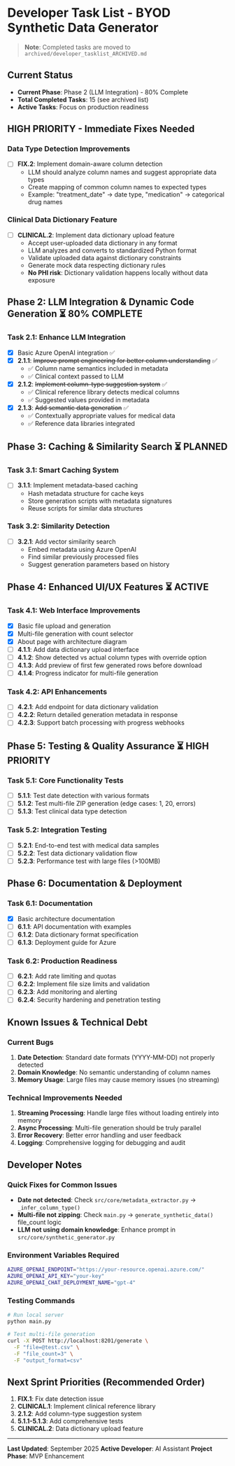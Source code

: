 # Developer Task List - BYOD Synthetic Data Generator

> **Note**: Completed tasks are moved to `archived/developer_tasklist_ARCHIVED.md`

## Current Status
- **Current Phase**: Phase 2 (LLM Integration) - 80% Complete
- **Total Completed Tasks**: 15 (see archived list)
- **Active Tasks**: Focus on production readiness

## HIGH PRIORITY - Immediate Fixes Needed

### Data Type Detection Improvements

- [ ] **FIX.2**: Implement domain-aware column detection
  - LLM should analyze column names and suggest appropriate data types
  - Create mapping of common column names to expected types
  - Example: "treatment_date" → date type, "medication" → categorical drug names

### Clinical Data Dictionary Feature

- [ ] **CLINICAL.2**: Implement data dictionary upload feature
  - Accept user-uploaded data dictionary in any format
  - LLM analyzes and converts to standardized Python format
  - Validate uploaded data against dictionary constraints
  - Generate mock data respecting dictionary rules
  - **No PHI risk**: Dictionary validation happens locally without data exposure

## Phase 2: LLM Integration & Dynamic Code Generation ⏳ 80% COMPLETE

### Task 2.1: Enhance LLM Integration
- [x] Basic Azure OpenAI integration ✅
- [x] **2.1.1**: ~~Improve prompt engineering for better column understanding~~ ✅
  - ✅ Column name semantics included in metadata
  - ✅ Clinical context passed to LLM
- [x] **2.1.2**: ~~Implement column-type suggestion system~~ ✅
  - ✅ Clinical reference library detects medical columns
  - ✅ Suggested values provided in metadata
- [x] **2.1.3**: ~~Add semantic data generation~~ ✅
  - ✅ Contextually appropriate values for medical data
  - ✅ Reference data libraries integrated

## Phase 3: Caching & Similarity Search ⏳ PLANNED

### Task 3.1: Smart Caching System
- [ ] **3.1.1**: Implement metadata-based caching
  - Hash metadata structure for cache keys
  - Store generation scripts with metadata signatures
  - Reuse scripts for similar data structures

### Task 3.2: Similarity Detection
- [ ] **3.2.1**: Add vector similarity search
  - Embed metadata using Azure OpenAI
  - Find similar previously processed files
  - Suggest generation parameters based on history

## Phase 4: Enhanced UI/UX Features ⏳ ACTIVE

### Task 4.1: Web Interface Improvements
- [x] Basic file upload and generation
- [x] Multi-file generation with count selector
- [x] About page with architecture diagram
- [ ] **4.1.1**: Add data dictionary upload interface
- [ ] **4.1.2**: Show detected vs actual column types with override option
- [ ] **4.1.3**: Add preview of first few generated rows before download
- [ ] **4.1.4**: Progress indicator for multi-file generation

### Task 4.2: API Enhancements
- [ ] **4.2.1**: Add endpoint for data dictionary validation
- [ ] **4.2.2**: Return detailed generation metadata in response
- [ ] **4.2.3**: Support batch processing with progress webhooks

## Phase 5: Testing & Quality Assurance ⏳ HIGH PRIORITY

### Task 5.1: Core Functionality Tests
- [ ] **5.1.1**: Test date detection with various formats
- [ ] **5.1.2**: Test multi-file ZIP generation (edge cases: 1, 20, errors)
- [ ] **5.1.3**: Test clinical data type detection

### Task 5.2: Integration Testing
- [ ] **5.2.1**: End-to-end test with medical data samples
- [ ] **5.2.2**: Test data dictionary validation flow
- [ ] **5.2.3**: Performance test with large files (>100MB)

## Phase 6: Documentation & Deployment

### Task 6.1: Documentation
- [x] Basic architecture documentation
- [ ] **6.1.1**: API documentation with examples
- [ ] **6.1.2**: Data dictionary format specification
- [ ] **6.1.3**: Deployment guide for Azure

### Task 6.2: Production Readiness
- [ ] **6.2.1**: Add rate limiting and quotas
- [ ] **6.2.2**: Implement file size limits and validation
- [ ] **6.2.3**: Add monitoring and alerting
- [ ] **6.2.4**: Security hardening and penetration testing

## Known Issues & Technical Debt

### Current Bugs
1. **Date Detection**: Standard date formats (YYYY-MM-DD) not properly detected
2. **Domain Knowledge**: No semantic understanding of column names
3. **Memory Usage**: Large files may cause memory issues (no streaming)

### Technical Improvements Needed
1. **Streaming Processing**: Handle large files without loading entirely into memory
2. **Async Processing**: Multi-file generation should be truly parallel
3. **Error Recovery**: Better error handling and user feedback
4. **Logging**: Comprehensive logging for debugging and audit

## Developer Notes

### Quick Fixes for Common Issues
- **Date not detected**: Check `src/core/metadata_extractor.py` → `_infer_column_type()`
- **Multi-file not zipping**: Check `main.py` → `generate_synthetic_data()` file_count logic
- **LLM not using domain knowledge**: Enhance prompt in `src/core/synthetic_generator.py`

### Environment Variables Required
```bash
AZURE_OPENAI_ENDPOINT="https://your-resource.openai.azure.com/"
AZURE_OPENAI_API_KEY="your-key"
AZURE_OPENAI_CHAT_DEPLOYMENT_NAME="gpt-4"
```

### Testing Commands
```bash
# Run local server
python main.py

# Test multi-file generation
curl -X POST http://localhost:8201/generate \
  -F "file=@test.csv" \
  -F "file_count=3" \
  -F "output_format=csv"
```

## Next Sprint Priorities (Recommended Order)
1. **FIX.1**: Fix date detection issue
2. **CLINICAL.1**: Implement clinical reference library
3. **2.1.2**: Add column-type suggestion system
4. **5.1.1-5.1.3**: Add comprehensive tests
5. **CLINICAL.2**: Data dictionary upload feature

---
**Last Updated**: September 2025
**Active Developer**: AI Assistant
**Project Phase**: MVP Enhancement
